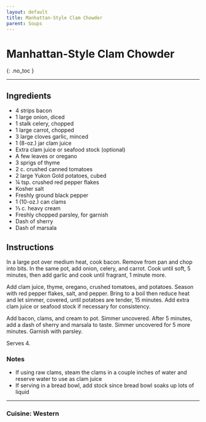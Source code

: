 ```yaml
---
layout: default
title: Manhattan-Style Clam Chowder
parent: Soups
---
```


# Manhattan-Style Clam Chowder
{: .no_toc }

---

## Ingredients
<ul>
	<li>4 strips bacon</li>
	<li>1 large onion, diced</li>
	<li>1 stalk celery, chopped</li>
	<li>1 large carrot, chopped</li>
	<li>3 large cloves garlic, minced</li>
	<li>1 (8-oz.) jar clam juice</li>
	<li>Extra clam juice or seafood stock (optional)</li>
	<li>A few leaves or oregano</li>
	<li>3 sprigs of thyme</li>
	<li>2 c. crushed canned tomatoes</li>
	<li>2 large Yukon Gold potatoes, cubed</li>
	<li>¼ tsp. crushed red pepper flakes</li>
	<li>Kosher salt</li>
	<li>Freshly ground black pepper</li>
	<li>1 (10-oz.) can clams</li>
	<li>⅓ c. heavy cream</li>
	<li>Freshly chopped parsley, for garnish</li>
	<li>Dash of sherry</li>
	<li>Dash of marsala</li>
</ul>

## Instructions
In a large pot over medium heat, cook bacon. Remove from pan and chop into bits. In the same pot, add onion, celery, and carrot. Cook until soft, 5 minutes, then add garlic and cook until fragrant, 1 minute more. 

Add clam juice, thyme, oregano, crushed tomatoes, and potatoes. Season with red pepper flakes, salt, and pepper. Bring to a boil then reduce heat and let simmer, covered, until potatoes are tender, 15 minutes. Add extra clam juice or seafood stock if necessary for consistency.

Add bacon, clams, and cream to pot. Simmer uncovered. After 5 minutes, add a dash of sherry and marsala to taste. Simmer uncovered for 5 more minutes. Garnish with parsley.

Serves 4.

### Notes
<ul>
	<li>If using raw clams, steam the clams in a couple inches of water and reserve water to use as clam juice</li>
	<li>If serving in a bread bowl, add stock since bread bowl soaks up lots of liquid</li>
</ul>

--- 

### Cuisine: Western